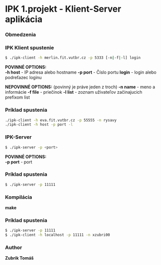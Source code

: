 # IPK 1.projekt - Klient-Server aplikácia
### Obmedzenia



### IPK Klient spustenie
```sh
$ ./ipk-client -h merlin.fit.vutbr.cz -p 5333 [-n|-f|-l] login
```
**POVINNÉ OPTIONS:**    
**-h     host** -  IP adresa alebo hostname
**-p     port** -  Číslo portu 
**login**  - login alebo podreťazec loginu  

**NEPOVINNÉ OPTIONS:** (povinný je práve jeden z troch)
**-n     name** - meno a informácie 
**-f     file** - priečinok
**-l     list** - zoznam uživateľov začinajucich prefixom list 

### Príklad spustenia
```sh
./ipk-client -h eva.fit.vutbr.cz -p 55555 -n rysavy
./ipk-client -h host -p port -l
```

### IPK-Server
```sh
$ ./ipk-server -p <port>
```
**POVINNÉ OPTIONS:**  
**-p     port** - port

### Príklad spustenia
```sh
$ ./ipk-server -p 11111 
```
### Kompilácia  
**make**

### Príklad spustenia
```sh
$ ./ipk-server -p 11111 
$ ./ipk-client -h localhost -p 11111 -n xzubri00
```
### Author  
**Zubrik Tomáš**

